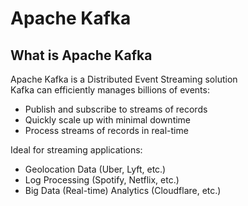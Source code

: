 # Apache Kafka

## What is Apache Kafka
Apache Kafka is a Distributed Event Streaming solution  
Kafka can efficiently manages billions of events:
- Publish and subscribe to streams of records
- Quickly scale up with minimal downtime
- Process streams of records in real-time

Ideal for streaming applications:
- Geolocation Data (Uber, Lyft, etc.)
- Log Processing (Spotify, Netflix, etc.)
- Big Data (Real-time) Analytics (Cloudflare, etc.)